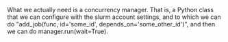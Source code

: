 What we actually need is a concurrency manager. That is, a Python class that we can configure with the slurm account settings, and to which we can do "add_job(func, id='some_id', depends_on='some_other_id')", and then we can do manager.run(wait=True).